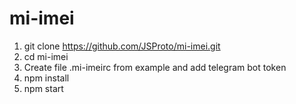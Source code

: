 # mi-imei

1. git clone https://github.com/JSProto/mi-imei.git
2. cd mi-imei
3. Create file .mi-imeirc from example and add telegram bot token
4. npm install
5. npm start
